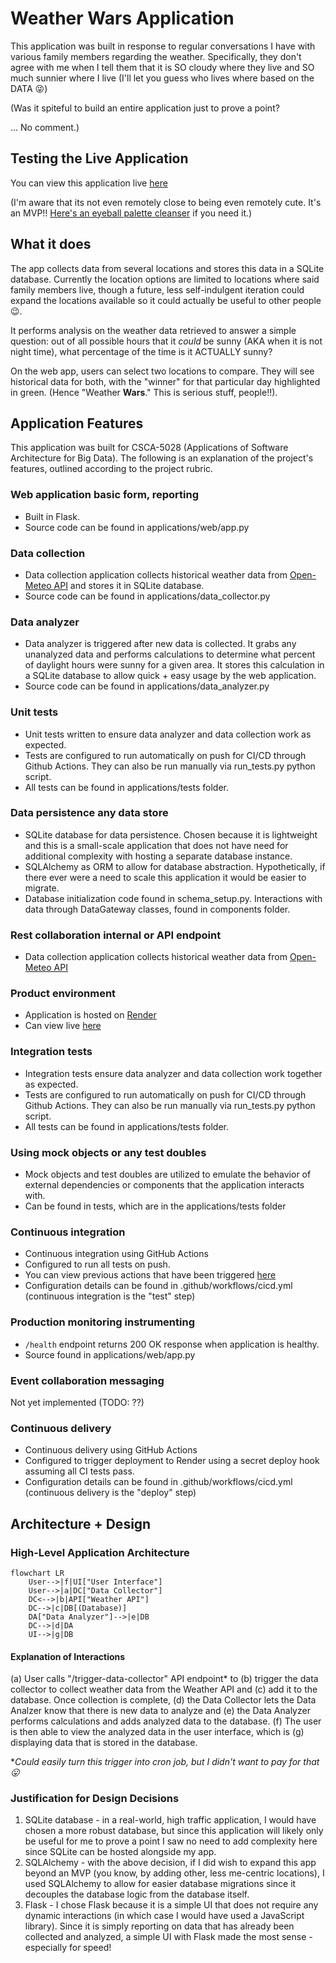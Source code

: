 # Weather Wars Application

This application was built in response to regular conversations I have with various family members regarding the weather. Specifically, they don't agree with me when I tell them that it is SO cloudy where they live and SO much sunnier where I live (I'll let you guess who lives where based on the DATA 😜)

(Was it spiteful to build an entire application just to prove a point?

... No comment.)

## Testing the Live Application

You can view this application live [here](https://watch-party-96bl.onrender.com)

(I'm aware that its not even remotely close to being even remotely cute. It's an MVP!! [Here's an eyeball palette cleanser](https://kaileywaal.com/) if you need it.)

## What it does

The app collects data from several locations and stores this data in a SQLite database. Currently the location options are limited to locations where said family members live, though a future, less self-indulgent iteration could expand the locations available so it could actually be useful to other people 😉.

It performs analysis on the weather data retrieved to answer a simple question: out of all possible hours that it _could_ be sunny (AKA when it is not night time), what percentage of the time is it ACTUALLY sunny?

On the web app, users can select two locations to compare. They will see historical data for both, with the "winner" for that particular day highlighted in green. (Hence "Weather **Wars**." This is serious stuff, people!!).

## Application Features

This application was built for CSCA-5028 (Applications of Software Architecture for Big Data). The following is an explanation of the project's features, outlined according to the project rubric.

### Web application basic form, reporting

- Built in Flask.
- Source code can be found in applications/web/app.py

### Data collection

- Data collection application collects historical weather data from [Open-Meteo API](https://open-meteo.com/en/docs/historical-weather-api/#start_date=2024-01-01&end_date=2024-04-08&hourly=&daily=daylight_duration,sunshine_duration&temperature_unit=fahrenheit&wind_speed_unit=mph&precipitation_unit=inch) and stores it in SQLite database.
- Source code can be found in applications/data_collector.py

### Data analyzer

- Data analyzer is triggered after new data is collected. It grabs any unanalyzed data and performs calculations to determine what percent of daylight hours were sunny for a given area. It stores this calculation in a SQLite database to allow quick + easy usage by the web application.
- Source code can be found in applications/data_analyzer.py

### Unit tests

- Unit tests written to ensure data analyzer and data collection work as expected.
- Tests are configured to run automatically on push for CI/CD through Github Actions. They can also be run manually via run_tests.py python script.
- All tests can be found in applications/tests folder.

### Data persistence any data store

- SQLite database for data persistence. Chosen because it is lightweight and this is a small-scale application that does not have need for additional complexity with hosting a separate database instance.
- SQLAlchemy as ORM to allow for database abstraction. Hypothetically, if there ever were a need to scale this application it would be easier to migrate.
- Database initialization code found in schema_setup.py. Interactions with data through DataGateway classes, found in components folder.

### Rest collaboration internal or API endpoint

- Data collection application collects historical weather data from [Open-Meteo API](https://open-meteo.com/en/docs/historical-weather-api/#start_date=2024-01-01&end_date=2024-04-08&hourly=&daily=daylight_duration,sunshine_duration&temperature_unit=fahrenheit&wind_speed_unit=mph&precipitation_unit=inch)

### Product environment

- Application is hosted on [Render](https://render.com)
- Can view live [here](https://watch-party-96bl.onrender.com)

### Integration tests

- Integration tests ensure data analyzer and data collection work together as expected.
- Tests are configured to run automatically on push for CI/CD through Github Actions. They can also be run manually via run_tests.py python script.
- All tests can be found in applications/tests folder.

### Using mock objects or any test doubles

- Mock objects and test doubles are utilized to emulate the behavior of external dependencies or components that the application interacts with.
- Can be found in tests, which are in the applications/tests folder

### Continuous integration

- Continuous integration using GitHub Actions
- Configured to run all tests on push.
- You can view previous actions that have been triggered [here](https://github.com/kaileywaal/weather-wars/actions)
- Configuration details can be found in .github/workflows/cicd.yml (continuous integration is the "test" step)

### Production monitoring instrumenting

- `/health` endpoint returns 200 OK response when application is healthy.
- Source found in applications/web/app.py

### Event collaboration messaging

Not yet implemented (TODO: ??)

### Continuous delivery

- Continuous delivery using GitHub Actions
- Configured to trigger deployment to Render using a secret deploy hook assuming all CI tests pass.
- Configuration details can be found in .github/workflows/cicd.yml (continuous delivery is the "deploy" step)

## Architecture + Design

### High-Level Application Architecture

```mermaid
flowchart LR
    User-->|f|UI["User Interface"]
    User-->|a|DC["Data Collector"]
    DC<-->|b|API["Weather API"]
    DC-->|c|DB[(Database)]
    DA["Data Analyzer"]-->|e|DB
    DC-->|d|DA
    UI-->|g|DB
```

#### Explanation of Interactions

(a) User calls "/trigger-data-collector" API endpoint\* to (b) trigger the data collector to collect weather data from the Weather API and (c) add it to the database. Once collection is complete, (d) the Data Collector lets the Data Analzer know that there is new data to analyze and (e) the Data Analyzer performs calculations and adds analyzed data to the database. (f) The user is then able to view the analyzed data in the user interface, which is (g) displaying data that is stored in the database.

\*_Could easily turn this trigger into cron job, but I didn't want to pay for that 😛_

### Justification for Design Decisions

1. SQLite database - in a real-world, high traffic application, I would have chosen a more robust database, but since this application will likely only be useful for me to prove a point I saw no need to add complexity here since SQLite can be hosted alongside my app.
2. SQLAlchemy - with the above decision, if I did wish to expand this app beyond an MVP (you know, by adding other, less me-centric locations), I used SQLAlchemy to allow for easier database migrations since it decouples the database logic from the database itself.
3. Flask - I chose Flask because it is a simple UI that does not require any dynamic interactions (in which case I would have used a JavaScript library). Since it is simply reporting on data that has already been collected and analyzed, a simple UI with Flask made the most sense - especially for speed!

